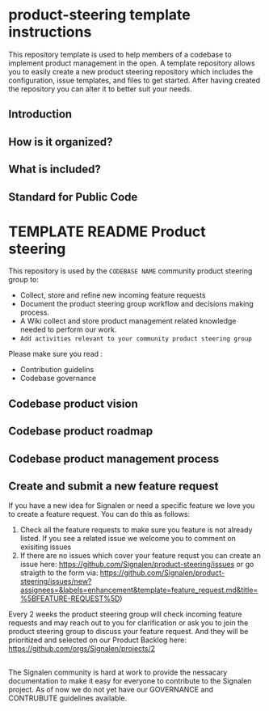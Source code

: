 # product-steering template instructions

This repository template is used to help members of a codebase to implement product management in the open.
A template repository allows you to easily create a new product steering repository which includes the configuration, issue templates, and files to get started. After having created the repository you can alter it to better suit your needs. 

## Introduction

## How is it organized?

## What is included?

## Standard for Public Code



# TEMPLATE README Product steering 
This repository is used by the `CODEBASE NAME` community product steering group to:

* Collect, store and refine new incoming feature requests
* Document the product steering group workflow and decisions making process.
* A Wiki collect and store product management related knowledge needed to perform our work.
* `Add activities relevant to your community product steering group` 

Please make sure you read :
* Contribution guidelins
* Codebase governance


## Codebase product vision

## Codebase product roadmap

## Codebase product management process

## Create and submit a new feature request
If you have a new idea for Signalen or need a specific feature we love you to create a feature request.
You can do this as follows:

1. Check all the feature requests to make sure you feature is not already listed. If you see a related issue we welcome you to comment on exisiting issues
2. If there are no issues which cover your feature requst you can create an issue here: https://github.com/Signalen/product-steering/issues or go straigth to the form via: https://github.com/Signalen/product-steering/issues/new?assignees=&labels=enhancement&template=feature_request.md&title=%5BFEATURE-REQUEST%5D)

Every 2 weeks the product steering group will check incoming feature requests and may reach out to you for clarification or ask you to join the product steering group to discuss your feature request. And they will be prioritized and selected on our Product Backlog here: https://github.com/orgs/Signalen/projects/2


## 
The Signalen community is hard at work to provide the nessacary documentation to make it easy for everyone to contribute to the Signalen project.
As of now we do not yet have our GOVERNANCE and CONTRUBUTE guidelines available.  
